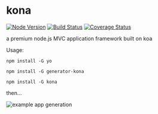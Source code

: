 kona
====

[![Node Version](https://img.shields.io/badge/node.js-%3E=_0.11-orange.svg)](http://nodejs.org)
[![Build Status](https://travis-ci.org/jbielick/kona.svg)](https://travis-ci.org/jbielick/kona)
[![Coverage Status](https://img.shields.io/coveralls/jbielick/kona.svg)](https://coveralls.io/r/jbielick/kona)

a premium node.js MVC application framework built on koa

Usage:

`npm install -G yo`

`npm install -G generator-kona`

`npm install -G kona`


then...


![example app generation][cli]

[cli]: http://i.imgur.com/DPCTWY7.gif "Usage: generate a kona app"